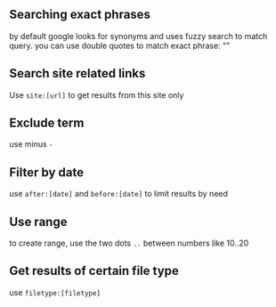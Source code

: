 
## Searching exact phrases
by default google looks for synonyms and uses fuzzy search to match query.
you can use double quotes to match exact phrase: ""

## Search site related links 
Use `site:[url]` to get results from this site only

## Exclude term 
use minus `-`

## Filter by date 
use `after:[date]` and `before:[date]` to limit results by need

## Use range 
to create range, use the two dots `..` between numbers like 10..20

## Get results of certain file type
use `filetype:[filetype]`